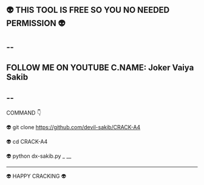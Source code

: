 👽 THIS TOOL IS FREE SO YOU NO NEEDED PERMISSION 👽
-
--
---
FOLLOW ME ON YOUTUBE C.NAME: Joker Vaiya Sakib
-
--
---
COMMAND 👇


👽 git clone https://github.com/devil-sakib/CRACK-A4



👽 cd CRACK-A4



👽 python dx-sakib.py
_
__
___



👽 HAPPY CRACKING 👽


